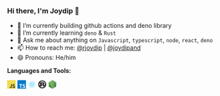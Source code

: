 ### Hi there, I'm Joydip 👋

- 🔭 I’m currently building github actions and deno library
- 🌱 I’m currently learning `deno` & `Rust`
- 💬 Ask me about anything on `Javascript`, `typescript`, `node`, `react`, `deno`
- 📫 How to reach me: [@rjoydip](https://twitter.com/rjoydip11) | [@joydipand](mailto:joydipand@gmail.com)
- 😄 Pronouns: He/him

**Languages and Tools:**  

<code><img height="20" src="https://raw.githubusercontent.com/github/explore/80688e429a7d4ef2fca1e82350fe8e3517d3494d/topics/javascript/javascript.png"></code>
<code><img height="20" src="https://raw.githubusercontent.com/github/explore/80688e429a7d4ef2fca1e82350fe8e3517d3494d/topics/typescript/typescript.png"></code>
<code><img height="20" src="https://raw.githubusercontent.com/github/explore/80688e429a7d4ef2fca1e82350fe8e3517d3494d/topics/react/react.png"></code>
<code><img height="20" src="https://raw.githubusercontent.com/github/explore/5c058a388828bb5fde0bcafd4bc867b5bb3f26f3/topics/rust/rust.png"></code>
<code><img height="20" src="https://raw.githubusercontent.com/github/explore/80688e429a7d4ef2fca1e82350fe8e3517d3494d/topics/nodejs/nodejs.png"></code>
